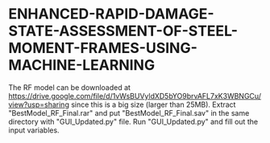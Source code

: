 # ENHANCED-RAPID-DAMAGE-STATE-ASSESSMENT-OF-STEEL-MOMENT-FRAMES-USING-MACHINE-LEARNING
The RF model can be downloaded at https://drive.google.com/file/d/1vWsBUVyldXD5bYO9brvAFL7xK3WBNGCu/view?usp=sharing since this is a big size (larger than 25MB).
Extract "BestModel_RF_Final.rar" and put "BestModel_RF_Final.sav" in the same directory with "GUI_Updated.py" file.
Run "GUI_Updated.py" and fill out the input variables.
